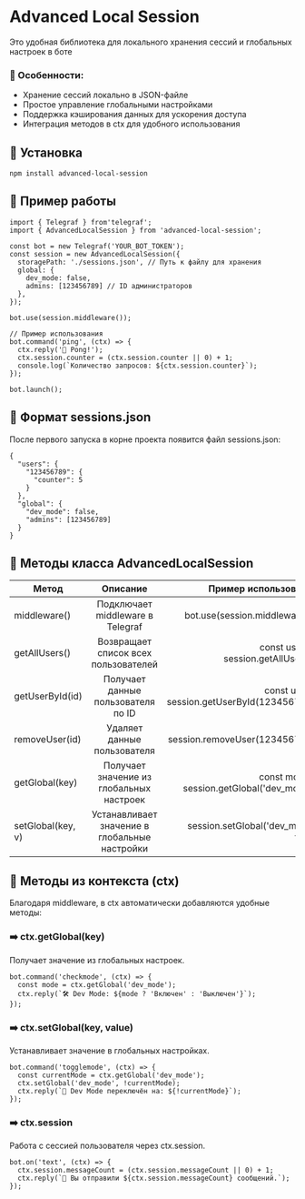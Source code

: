 # Advanced Local Session
Это удобная библиотека для локального хранения сессий и глобальных настроек в боте

### 📌 Особенности:
+ Хранение сессий локально в JSON-файле
+ Простое управление глобальными настройками
+ Поддержка кэширования данных для ускорения доступа
+ Интеграция методов в ctx для удобного использования
## 🚀 Установка
```npm install advanced-local-session```
## 📌 Пример работы
```
import { Telegraf } from'telegraf';
import { AdvancedLocalSession } from 'advanced-local-session';

const bot = new Telegraf('YOUR_BOT_TOKEN');
const session = new AdvancedLocalSession({
  storagePath: './sessions.json', // Путь к файлу для хранения
  global: {
    dev_mode: false,
    admins: [123456789] // ID администраторов
  },
});

bot.use(session.middleware());

// Пример использования
bot.command('ping', (ctx) => {
  ctx.reply('🏓 Pong!');
  ctx.session.counter = (ctx.session.counter || 0) + 1;
  console.log(`Количество запросов: ${ctx.session.counter}`);
});

bot.launch();
```
## 📂 Формат sessions.json
После первого запуска в корне проекта появится файл sessions.json:
```
{
  "users": {
    "123456789": {
      "counter": 5
    }
  },
  "global": {
    "dev_mode": false,
    "admins": [123456789]
  }
}
```
## 🔹 Методы класса AdvancedLocalSession
| Метод | Описание | Пример использования |
|----------------|:---------:|----------------:|
| middleware() | Подключает middleware в Telegraf | bot.use(session.middleware()); |
| getAllUsers() | Возвращает список всех пользователей | const users = session.getAllUsers(); |
| getUserById(id) | Получает данные пользователя по ID | const user = session.getUserById(123456789); |
| removeUser(id) | Удаляет данные пользователя | session.removeUser(123456789); |
| getGlobal(key) | Получает значение из глобальных настроек | const mode = session.getGlobal('dev_mode'); |
| setGlobal(key, v) | Устанавливает значение в глобальные настройки | session.setGlobal('dev_mode', true); |
## 🔹 Методы из контекста (ctx)
Благодаря middleware, в ctx автоматически добавляются удобные методы:
### ➡️ ctx.getGlobal(key)
Получает значение из глобальных настроек.
```
bot.command('checkmode', (ctx) => {
  const mode = ctx.getGlobal('dev_mode');
  ctx.reply(`🛠 Dev Mode: ${mode ? 'Включен' : 'Выключен'}`);
});
```
### ➡️ ctx.setGlobal(key, value)
Устанавливает значение в глобальных настройках.
```
bot.command('togglemode', (ctx) => {
  const currentMode = ctx.getGlobal('dev_mode');
  ctx.setGlobal('dev_mode', !currentMode);
  ctx.reply(`🔄 Dev Mode переключён на: ${!currentMode}`);
});
```
### ➡️ ctx.session
Работа с сессией пользователя через ctx.session.
```
bot.on('text', (ctx) => {
  ctx.session.messageCount = (ctx.session.messageCount || 0) + 1;
  ctx.reply(`💬 Вы отправили ${ctx.session.messageCount} сообщений.`);
});
```

